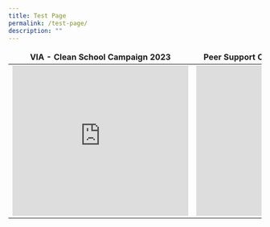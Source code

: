 ```yaml
---
title: Test Page
permalink: /test-page/
description: ""
---
```

<style>
td, th {
   border: none!important;
}
</style>

| VIA - Clean School Campaign 2023 | Peer Support Challenge T1W10 to T2W3 |
| :--------: | :--------: |
| <iframe src="https://docs.google.com/presentation/d/e/2PACX-1vQzPKl0c8dXFLj-tIFwuArIgrzg6Fo9lA4Y2kp2sIKcrlQDTgMrXrVeCKcD6oe6HxkiE18Ak6Y6F3QN/embed?start=false&amp;loop=false&amp;delayms=3000" frameborder="0" width="350" height="300" allowfullscreen="true"></iframe> | <iframe allowfullscreen="true" height="300" width="350" frameborder="0" src="https://docs.google.com/presentation/d/e/2PACX-1vS4GYWZ-1MAKBcETOhlyVfY5A3mLYFqki46a3gqd4tSyEjhm6DeXqWBGaVEJcFxsbi6keR4wad36wRC/embed?start=false&amp;loop=false&amp;delayms=3000"></iframe> |